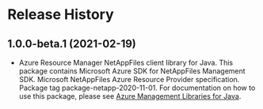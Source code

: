 # Release History

## 1.0.0-beta.1 (2021-02-19)

- Azure Resource Manager NetAppFiles client library for Java. This package contains Microsoft Azure SDK for NetAppFiles Management SDK. Microsoft NetAppFiles Azure Resource Provider specification. Package tag package-netapp-2020-11-01. For documentation on how to use this package, please see [Azure Management Libraries for Java](https://aka.ms/azsdk/java/mgmt).
